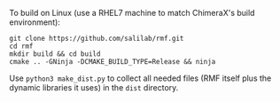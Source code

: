 To build on Linux (use a RHEL7 machine to match ChimeraX's build environment):

```
git clone https://github.com/salilab/rmf.git
cd rmf
mkdir build && cd build
cmake .. -GNinja -DCMAKE_BUILD_TYPE=Release && ninja
```

Use `python3 make_dist.py` to collect all needed files (RMF itself plus
the dynamic libraries it uses) in the `dist` directory.
